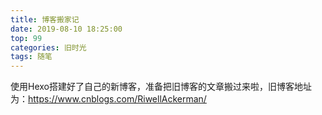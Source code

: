 ```yaml
---
title: 博客搬家记
date: 2019-08-10 18:25:00
top: 99
categories: 旧时光
tags: 随笔
---
```

使用Hexo搭建好了自己的新博客，准备把旧博客的文章搬过来啦，旧博客地址为：https://www.cnblogs.com/RiwellAckerman/
